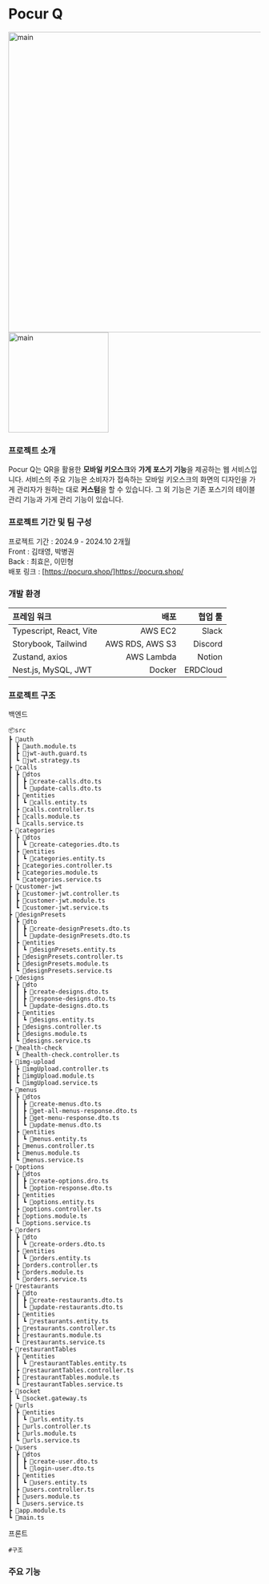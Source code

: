 
# Pocur Q

<div>
<img width="600" alt="main" src="https://github.com/user-attachments/assets/c16f90e5-82ca-426d-853f-b55f63c1d7c8"/> <img width="200" alt="main" src="https://github.com/user-attachments/assets/8baf901a-4b7b-4f27-8ca9-225f91c04772"/>
</div>

### 프로젝트 소개
Pocur Q는 QR을 활용한 **모바일 키오스크**와 **가게 포스기 기능**을 제공하는 웹 서비스입니다. 서비스의 주요 기능은 소비자가 접속하는 모바일 키오스크의 화면의 디자인을 가게 관리자가 원하는 대로 **커스텀**을 할 수 있습니다. 그 외 기능은 기존 포스기의 테이블 관리 기능과 가게 관리 기능이 있습니다.

### 프로젝트 기간 및 팀 구성
프로젝트 기간	: 2024.9 - 2024.10 2개월 <br>
Front : 김태영, 박병권 <br>
Back : 최효은, 이민형 <br>
배포 링크 : [https://pocurq.shop/]https://pocurq.shop/

### 개발 환경

|프레임 워크|배포|협업 툴|
|:---|---:|---:|
|Typescript, React, Vite|AWS EC2|Slack|
|Storybook, Tailwind|AWS RDS, AWS S3|Discord|
|Zustand, axios|AWS Lambda|Notion|
|Nest.js, MySQL, JWT|Docker|ERDCloud|

### 프로젝트 구조

백엔드
  
  ```
📦src
 ┣ 📂auth
 ┃ ┣ 📜auth.module.ts
 ┃ ┣ 📜jwt-auth.guard.ts
 ┃ ┗ 📜jwt.strategy.ts
 ┣ 📂calls
 ┃ ┣ 📂dtos
 ┃ ┃ ┣ 📜create-calls.dto.ts
 ┃ ┃ ┗ 📜update-calls.dto.ts
 ┃ ┣ 📂entities
 ┃ ┃ ┗ 📜calls.entity.ts
 ┃ ┣ 📜calls.controller.ts
 ┃ ┣ 📜calls.module.ts
 ┃ ┗ 📜calls.service.ts
 ┣ 📂categories
 ┃ ┣ 📂dtos
 ┃ ┃ ┗ 📜create-categories.dto.ts
 ┃ ┣ 📂entities
 ┃ ┃ ┗ 📜categories.entity.ts
 ┃ ┣ 📜categories.controller.ts
 ┃ ┣ 📜categories.module.ts
 ┃ ┗ 📜categories.service.ts
 ┣ 📂customer-jwt
 ┃ ┣ 📜customer-jwt.controller.ts
 ┃ ┣ 📜customer-jwt.module.ts
 ┃ ┗ 📜customer-jwt.service.ts
 ┣ 📂designPresets
 ┃ ┣ 📂dto
 ┃ ┃ ┣ 📜create-designPresets.dto.ts
 ┃ ┃ ┗ 📜update-designPresets.dto.ts
 ┃ ┣ 📂entities
 ┃ ┃ ┗ 📜designPresets.entity.ts
 ┃ ┣ 📜designPresets.controller.ts
 ┃ ┣ 📜designPresets.module.ts
 ┃ ┗ 📜designPresets.service.ts
 ┣ 📂designs
 ┃ ┣ 📂dto
 ┃ ┃ ┣ 📜create-designs.dto.ts
 ┃ ┃ ┣ 📜response-designs.dto.ts
 ┃ ┃ ┗ 📜update-designs.dto.ts
 ┃ ┣ 📂entities
 ┃ ┃ ┗ 📜designs.entity.ts
 ┃ ┣ 📜designs.controller.ts
 ┃ ┣ 📜designs.module.ts
 ┃ ┗ 📜designs.service.ts
 ┣ 📂health-check
 ┃ ┗ 📜health-check.controller.ts
 ┣ 📂img-upload
 ┃ ┣ 📜imgUpload.controller.ts
 ┃ ┣ 📜imgUpload.module.ts
 ┃ ┗ 📜imgUpload.service.ts
 ┣ 📂menus
 ┃ ┣ 📂dtos
 ┃ ┃ ┣ 📜create-menus.dto.ts
 ┃ ┃ ┣ 📜get-all-menus-response.dto.ts
 ┃ ┃ ┣ 📜get-menu-response.dto.ts
 ┃ ┃ ┗ 📜update-menus.dto.ts
 ┃ ┣ 📂entities
 ┃ ┃ ┗ 📜menus.entity.ts
 ┃ ┣ 📜menus.controller.ts
 ┃ ┣ 📜menus.module.ts
 ┃ ┗ 📜menus.service.ts
 ┣ 📂options
 ┃ ┣ 📂dtos
 ┃ ┃ ┣ 📜create-options.dro.ts
 ┃ ┃ ┗ 📜option-response.dto.ts
 ┃ ┣ 📂entities
 ┃ ┃ ┗ 📜options.entity.ts
 ┃ ┣ 📜options.controller.ts
 ┃ ┣ 📜options.module.ts
 ┃ ┗ 📜options.service.ts
 ┣ 📂orders
 ┃ ┣ 📂dto
 ┃ ┃ ┗ 📜create-orders.dto.ts
 ┃ ┣ 📂entities
 ┃ ┃ ┗ 📜orders.entity.ts
 ┃ ┣ 📜orders.controller.ts
 ┃ ┣ 📜orders.module.ts
 ┃ ┗ 📜orders.service.ts
 ┣ 📂restaurants
 ┃ ┣ 📂dto
 ┃ ┃ ┣ 📜create-restaurants.dto.ts
 ┃ ┃ ┗ 📜update-restaurants.dto.ts
 ┃ ┣ 📂entities
 ┃ ┃ ┗ 📜restaurants.entity.ts
 ┃ ┣ 📜restaurants.controller.ts
 ┃ ┣ 📜restaurants.module.ts
 ┃ ┗ 📜restaurants.service.ts
 ┣ 📂restaurantTables
 ┃ ┣ 📂entities
 ┃ ┃ ┗ 📜restaurantTables.entity.ts
 ┃ ┣ 📜restaurantTables.controller.ts
 ┃ ┣ 📜restaurantTables.module.ts
 ┃ ┗ 📜restaurantTables.service.ts
 ┣ 📂socket
 ┃ ┗ 📜socket.gateway.ts
 ┣ 📂urls
 ┃ ┣ 📂entities
 ┃ ┃ ┗ 📜urls.entity.ts
 ┃ ┣ 📜urls.controller.ts
 ┃ ┣ 📜urls.module.ts
 ┃ ┗ 📜urls.service.ts
 ┣ 📂users
 ┃ ┣ 📂dtos
 ┃ ┃ ┣ 📜create-user.dto.ts
 ┃ ┃ ┗ 📜login-user.dto.ts
 ┃ ┣ 📂entities
 ┃ ┃ ┗ 📜users.entity.ts
 ┃ ┣ 📜users.controller.ts
 ┃ ┣ 📜users.module.ts
 ┃ ┗ 📜users.service.ts
 ┣ 📜app.module.ts
 ┗ 📜main.ts

```

프론트

```
#구조
```

### 주요 기능
